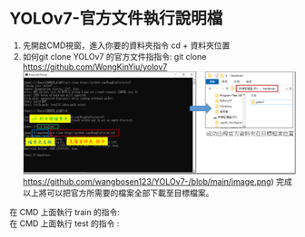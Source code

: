 # YOLOv7-官方文件執行說明檔
1. 先開啟CMD視窗，進入你要的資料夾指令 cd + 資料夾位置
2. 如何git clone YOLOv7 的官方文件指指令: git clone https://github.com/WongKinYiu/yolov7  
![克隆過程圖片](https://github.com/wangbosen123/YOLOv7-/blob/main/image.png)https://github.com/wangbosen123/YOLOv7-/blob/main/image.png)
完成以上將可以把官方所需要的檔案全部下載至目標檔案。  


在 CMD 上面執行 train 的指令:   
在 CMD 上面執行 test 的指令 :  




